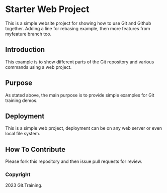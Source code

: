 # Starter Web Project

This is a simple website project for 
showing how to use Git and Github together. Adding a line for rebasing example, then more features from myfeature branch too. 

## Introduction

This example is to show different parts
of the Git repository and various commands
using a web project.

## Purpose

As stated above, the main purpose is to
provide simple examples for Git training
demos. 


## Deployment 

This is a simple web project, deployment 
can be on any web server or even local
file system.

## How To Contribute

Please fork this repository and then issue pull requests for review.

### Copyright

2023 Git.Training.
